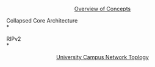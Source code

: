 <p align=center>
  <ins>Overview of Concepts</ins>
</p>

Collapsed Core Architecture  
  *

RIPv2  
  *

<p align=center>
  <ins>University Campus Network Toplogy</ins>
</p>
